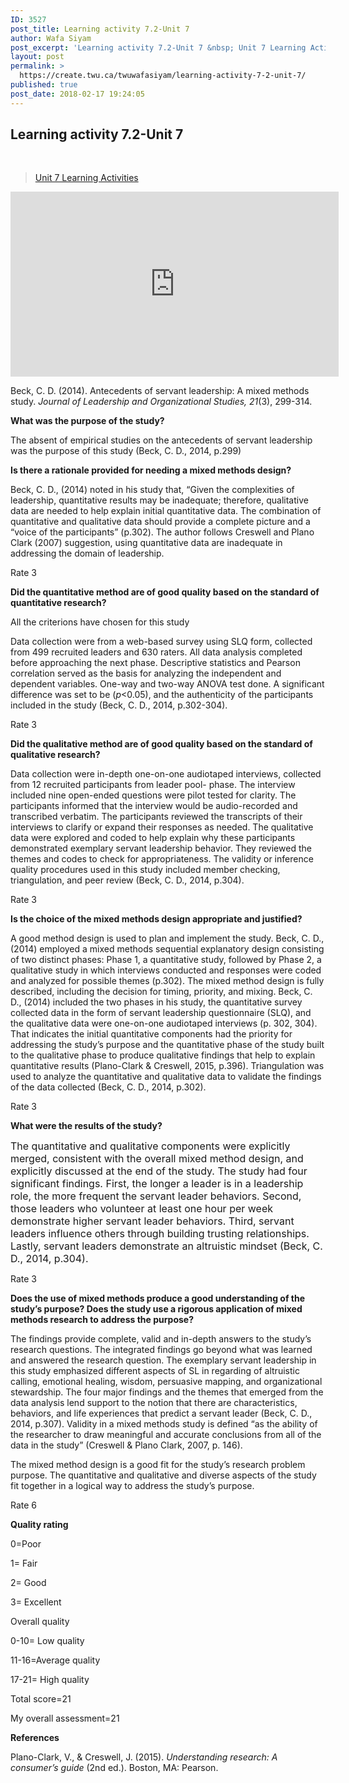 ```yaml
---
ID: 3527
post_title: Learning activity 7.2-Unit 7
author: Wafa Siyam
post_excerpt: 'Learning activity 7.2-Unit 7 &nbsp; Unit 7 Learning Activities Beck, C. D. (2014). Antecedents of servant leadership: A mixed methods study.&nbsp;Journal of Leadership and Organizational Studies, 21(3), 299-314. What was the purpose of the study? The absent of empirical studies on the antecedents of servant leadership was the purpose of this study (Beck, C. D., &hellip; <p><a href="https://create.twu.ca/twuwafasiyam/learning-activity-7-2-unit-7/">Continue reading<span> "Learning activity 7.2-Unit 7"</span></a></p>'
layout: post
permalink: >
  https://create.twu.ca/twuwafasiyam/learning-activity-7-2-unit-7/
published: true
post_date: 2018-02-17 19:24:05
---
```

<h2><strong>Learning activity 7.2-Unit 7</strong></h2>

&nbsp;

<blockquote class="wp-embedded-content" data-secret="kyPYwNFDn2"><a href="https://create.twu.ca/ldrs591-sp18/unit-7-learning-activities/">Unit 7 Learning Activities</a></p></blockquote>



<iframe class="wp-embedded-content" sandbox="allow-scripts" security="restricted" src="https://create.twu.ca/ldrs591-sp18/unit-7-learning-activities/embed/#?secret=kyPYwNFDn2" data-secret="kyPYwNFDn2" width="525" height="296" title="&#8220;Unit 7 Learning Activities&#8221; &#8212; Leadership 591: Scholarly Inquiry" frameborder="0" marginwidth="0" marginheight="0" scrolling="no"></iframe>

Beck, C. D. (2014). Antecedents of servant leadership: A mixed methods study. <em>Journal of Leadership and Organizational Studies, 21</em>(3), 299-314.

<strong>What was the purpose of the study?</strong>

The absent of empirical studies on the antecedents of servant leadership was the purpose of this study (Beck, C. D., 2014, p.299)

<strong>Is there a rationale provided for needing a mixed methods design?</strong>

Beck, C. D., (2014) noted in his study that, “Given the complexities of leadership, quantitative results may be inadequate; therefore, qualitative data are needed to help explain initial quantitative data. The combination of quantitative and qualitative data should provide a complete picture and a “voice of the participants” (p.302). The author follows Creswell and Plano Clark (2007) suggestion, using quantitative data are inadequate in addressing the domain of leadership.

Rate 3

<strong>Did the quantitative method are of good quality based on the standard of quantitative research?</strong>

All the criterions have chosen for this study

Data collection were from a web-based survey using SLQ form, collected from 499 recruited leaders and 630 raters. All data analysis completed before approaching the next phase. Descriptive statistics and Pearson correlation served as the basis for analyzing the independent and dependent variables. One-way and two-way ANOVA test done. A significant difference was set to be (<em>p</em>&lt;0.05), and the authenticity of the participants included in the study (Beck, C. D., 2014, p.302-304).

Rate 3

<strong>Did the qualitative method are of good quality based on the standard of qualitative research?</strong>

Data collection were in-depth one-on-one audiotaped interviews, collected from 12 recruited participants from leader pool- phase. The interview included nine open-ended questions were pilot tested for clarity. The participants informed that the interview would be audio-recorded and transcribed verbatim. The participants reviewed the transcripts of their interviews to clarify or expand their responses as needed. The qualitative data were explored and coded to help explain why these participants demonstrated exemplary servant leadership behavior. They reviewed the themes and codes to check for appropriateness. The validity or inference quality procedures used in this study included member checking, triangulation, and peer review (Beck, C. D., 2014, p.304).

Rate 3

<strong>Is the choice of the mixed methods design appropriate and justified?</strong>

A good method design is used to plan and implement the study. Beck, C. D., (2014) employed a mixed methods sequential explanatory design consisting of two distinct phases: Phase 1, a quantitative study, followed by Phase 2, a qualitative study in which interviews conducted and responses were coded and analyzed for possible themes (p.302). The mixed method design is fully described, including the decision for timing, priority, and mixing. Beck, C. D., (2014) included the two phases in his study, the quantitative survey collected data in the form of servant leadership questionnaire (SLQ), and the qualitative data were one-on-one audiotaped interviews (p. 302, 304). That indicates the initial quantitative components had the priority for addressing the study’s purpose and the quantitative phase of the study built to the qualitative phase to produce qualitative findings that help to explain quantitative results (Plano-Clark &amp; Creswell, 2015, p.396). Triangulation was used to analyze the quantitative and qualitative data to validate the findings of the data collected (Beck, C. D., 2014, p.302).

Rate 3

<strong>What were the results of the stud</strong><strong>y?</strong>

<span style="font-size: 1rem">The quantitative and qualitative components were explicitly merged, consistent with the overall mixed method design, and explicitly discussed at the end of the study. The study had four significant findings. First, the longer a leader is in a leadership role, the more frequent the servant leader behaviors. Second, those leaders who volunteer at least one hour per week demonstrate higher servant leader behaviors. Third, servant leaders influence others through building trusting relationships. Lastly, servant leaders demonstrate an altruistic mindset (Beck, C. D., 2014, p.304).</span>

Rate 3

<strong>Does the use of mixed methods produce a good understanding of the study’s purpose? Does the study use a rigorous application of mixed methods research to address the purpose?</strong>

The findings provide complete, valid and in-depth answers to the study’s research questions. The integrated findings go beyond what was learned and answered the research question. The exemplary servant leadership in this study emphasized different aspects of SL in regarding of altruistic calling, emotional healing, wisdom, persuasive mapping, and organizational stewardship. The four major findings and the themes that emerged from the data analysis lend support to the notion that there are characteristics, behaviors, and life experiences that predict a servant leader (Beck, C. D., 2014, p.307). Validity in a mixed methods study is defined “as the ability of the researcher to draw meaningful and accurate conclusions from all of the data in the study” (Creswell &amp; Plano Clark, 2007, p. 146).

The mixed method design is a good fit for the study’s research problem purpose. The quantitative and qualitative and diverse aspects of the study fit together in a logical way to address the study’s purpose.

Rate 6

<strong>Quality rating</strong>

0=Poor

1= Fair

2= Good

3= Excellent

Overall quality

0-10= Low quality

11-16=Average quality

17-21= High quality

Total score=21

My overall assessment=21

<strong>References</strong>

Plano-Clark, V., &amp; Creswell, J. (2015). <em>Understanding research: A consumer’s guide</em> (2nd ed.). Boston, MA: Pearson.

&nbsp;
